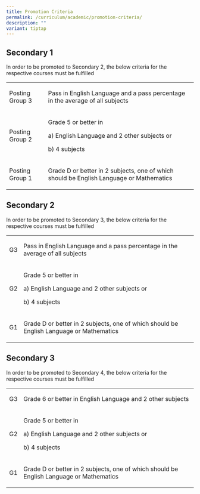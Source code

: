 ```yaml
---
title: Promotion Criteria
permalink: /curriculum/academic/promotion-criteria/
description: ""
variant: tiptap
---
```

<h2>Secondary 1&nbsp;</h2><p>In order to be promoted to Secondary 2, the below criteria for the respective courses must be fulfilled&nbsp;</p><table><tbody><tr><td rowspan="1" colspan="1"><p>Posting Group 3</p></td><td rowspan="1" colspan="1"><p>Pass in English Language and a pass percentage in the average of all subjects</p></td></tr><tr><td rowspan="1" colspan="1"><p>Posting Group 2</p></td><td rowspan="1" colspan="1"><p>Grade 5 or better in</p><p>a)&nbsp;English Language and 2 other subjects or</p><p>b) 4 subjects</p></td></tr><tr><td rowspan="1" colspan="1"><p>Posting Group 1</p></td><td rowspan="1" colspan="1"><p>Grade D or better in 2 subjects, one of which should be English Language or Mathematics&nbsp;</p></td></tr></tbody></table><h2>Secondary 2</h2><p>In order to be promoted to Secondary 3, the below criteria for the respective courses must be fulfilled&nbsp;</p><table><tbody><tr><td rowspan="1" colspan="1"><p>G3</p></td><td rowspan="1" colspan="1"><p>Pass in English Language and a pass percentage in the average of all subjects</p></td></tr><tr><td rowspan="1" colspan="1"><p>G2</p></td><td rowspan="1" colspan="1"><p>Grade 5 or better in</p><p>a)&nbsp;English Language and 2 other subjects or</p><p>b) 4 subjects</p></td></tr><tr><td rowspan="1" colspan="1"><p>G1</p></td><td rowspan="1" colspan="1"><p>Grade D or better in 2 subjects, one of which should be English Language or Mathematics&nbsp;<br></p></td></tr></tbody></table><h2>Secondary 3</h2><p>In order to be promoted to Secondary 4, the below criteria for the respective courses must be fulfilled&nbsp;</p><table><tbody><tr><td rowspan="1" colspan="1"><p>G3</p></td><td rowspan="1" colspan="1"><p>Grade 6 or better in English Language and 2 other subjects</p></td></tr><tr><td rowspan="1" colspan="1"><p>G2</p></td><td rowspan="1" colspan="1"><p>Grade 5 or better in</p><p>a)&nbsp;English Language and 2 other subjects or</p><p>b) 4 subjects</p></td></tr><tr><td rowspan="1" colspan="1"><p>G1</p></td><td rowspan="1" colspan="1"><p>Grade D or better in 2 subjects, one of which should be English Language or Mathematics&nbsp;<br></p></td></tr></tbody></table><p></p>